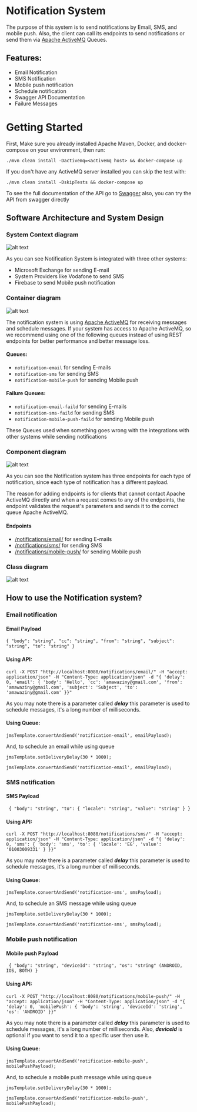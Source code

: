 # Notification System
The purpose of this system is to send notifications by Email, SMS, and mobile push. Also, the client can call its endpoints
to send notifications or send them via [Apache ActiveMQ](https://activemq.apache.org/) Queues.

## Features:

* Email Notification
* SMS Notification
* Mobile push notification
* Schedule notification
* Swagger API Documentation
* Failure Messages

# Getting Started

First, Make sure you already installed Apache Maven, Docker, and docker-compose on your environment, then run:

`./mvn clean install -Dactivemq=<activemq host> && docker-compose up`

If you don't have any ActiveMQ server installed you can skip the test with:

`./mvn clean install -DskipTests && docker-compose up`

To see the full documentation of the API go to [Swagger](http://localhost:8080/notifications/swagger-ui/index.html)
also, you can try the API from swagger directly

## Software Architecture and System Design

### System Context diagram

![alt text](diagrams/notification-system-context.png)

As you can see Notification System is integrated with three other systems:
* Microsoft Exchange for sending E-mail
* System Providers like Vodafone to send SMS
* Firebase to send Mobile push notification

### Container diagram

![alt text](diagrams/notification-container-diagram.png)

The notification system is using [Apache ActiveMQ](https://activemq.apache.org/) for receiving messages and schedule messages.
If your system has access to Apache ActiveMQ, so we recommend using one of the following queues instead of using REST endpoints
for better performance and better message loss.

#### Queues:
* `notification-email` for sending E-mails
* `notification-sms` for sending SMS
* `notification-mobile-push` for sending Mobile push

#### Failure Queues:

* `notification-email-faild` for sending E-mails
* `notification-sms-faild` for sending SMS
* `notification-mobile-push-faild` for sending Mobile push

These Queues used when something goes wrong with the integrations with other systems while sending notifications

### Component diagram

![alt text](diagrams/notification-component-diagram.png)

As you can see the Notification system has three endpoints for each type of notification, since each type of notification
has a different payload.

The reason for adding endpoints is for clients that cannot contact Apache ActiveMQ directly and when a request comes to any of
the endpoints, the endpoint validates the request's parameters and sends it to the correct queue Apache ActiveMQ.

#### Endpoints
* [/notifications/email/](http://localhost:8080/notifications/email/) for sending E-mails
* [/notifications/sms/](http://localhost:8080/notifications/sms/) for sending SMS
* [/notifications/mobile-push/](http://localhost:8080/notifications/mobile-push/) for sending Mobile push

### Class diagram

![alt text](diagrams/class-diagram.png)

## How to use the Notification system?

### Email notification

#### Email Payload

`{
"body": "string",
"cc": "string",
"from": "string",
"subject": "string",
"to": "string"
}`

#### Using API:

`curl -X POST "http://localhost:8080/notifications/email/" -H "accept: application/json" -H "Content-Type: application/json" -d
"{ 'delay': 0, 'email': { 'body': 'Hello', 'cc': 'amawaziny@gmail.com', 'from': 'amawaziny@gmail.com', 'subject': 'Subject', 'to': 'amawaziny@gmail.com' }}"`

As you may note there is a parameter called _**delay**_ this parameter is used to schedule messages,
it's a long number of milliseconds.

#### Using Queue:

`jmsTemplate.convertAndSend('notification-email', emailPayload);`

And, to schedule an email while using queue

`jmsTemplate.setDeliveryDelay(30 * 1000);`

`jmsTemplate.convertAndSend('notification-email', emailPayload);`

### SMS notification

#### SMS Payload

` {
"body": "string",
"to": {
"locale": "string",
"value": "string"
}
}`

#### Using API:

`curl -X POST "http://localhost:8080/notifications/sms/" -H "accept: application/json" -H "Content-Type: application/json" -d "{ 'delay': 0, 'sms': { 'body': 'sms', 'to': { 'locale': 'EG', 'value': '01003009331' } }}"`

As you may note there is a parameter called _**delay**_ this parameter is used to schedule messages,
it's a long number of milliseconds.

#### Using Queue:

`jmsTemplate.convertAndSend('notification-sms', smsPayload);`

And, to schedule an SMS message while using queue

`jmsTemplate.setDeliveryDelay(30 * 1000);`

`jmsTemplate.convertAndSend('notification-sms', smsPayload);`

### Mobile push notification

#### Mobile push Payload

` {
"body": "string",
"deviceId": "string",
"os": "string" (ANDROID, IOS, BOTH)
}`

#### Using API:

`curl -X POST "http://localhost:8080/notifications/mobile-push/" -H "accept: application/json" -H "Content-Type: application/json" -d "{ 'delay': 0, 'mobilePush': { 'body': 'string', 'deviceId': 'string', 'os': 'ANDROID' }}"`

As you may note there is a parameter called _**delay**_ this parameter is used to schedule messages,
it's a long number of milliseconds. Also, _**deviceId**_ is optional if you want to send it to a specific user then use it.

#### Using Queue:

`jmsTemplate.convertAndSend('notification-mobile-push', mobilePushPayload);`

And, to schedule a mobile push message while using queue

`jmsTemplate.setDeliveryDelay(30 * 1000);`

`jmsTemplate.convertAndSend('notification-mobile-push', mobilePushPayload);`

